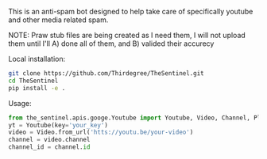 This is an anti-spam bot designed to help take care of specifically youtube and other media related spam.

NOTE: Praw stub files are being created as I need them, I will not upload them until I'll A) done all of them, and B)
valided their accurecy

Local installation:

```bash
git clone https://github.com/Thirdegree/TheSentinel.git
cd TheSentinel
pip install -e .
```

Usage:

```python
from the_sentinel.apis.googe.Youtube import Youtube, Video, Channel, Playlist
yt = Youtube(key='your_key')
video = Video.from_url('htts://youtu.be/your-video')
channel = video.channel
channel_id = channel.id
```


